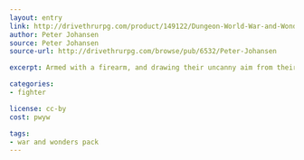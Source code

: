 ```yaml
---
layout: entry
link: http://drivethrurpg.com/product/149122/Dungeon-World-War-and-Wonders-Pack
author: Peter Johansen
source: Peter Johansen
source-url: http://drivethrurpg.com/browse/pub/6532/Peter-Johansen

excerpt: Armed with a firearm, and drawing their uncanny aim from their code of honor.

categories:
- fighter

license: cc-by
cost: pwyw

tags:
- war and wonders pack
---
```

